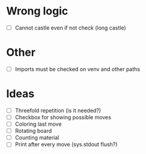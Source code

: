 # Wrong logic

- [ ] Cannot castle even if not check (long castle)


# Other

- [ ] Imports must be checked on venv and other paths


# Ideas

- [ ] Threefold repetition (is it needed?)
- [ ] Checkbox for showing possible moves
- [ ] Coloring last move
- [ ] Rotating board
- [ ] Counting material
- [ ] Print after every move (sys.stdout flush?)
